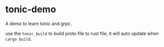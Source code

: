 # tonic-demo

A demo to learn tonic and grpc.

use the `tonic_build` to build proto file to rust file, it will auto update when `cargo build`.